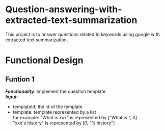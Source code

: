 # Question-answering-with-extracted-text-summarization
This project is to answer questions related to keywords using google with extracted text summarization.

# Functional Design

## Funtion 1
***Functionality***: Implement the question template  
***Input***:
* templateId: the id of the template
* template: template represented by a list  
  for example: "What is xxx" is represented by ["What is ", 0]  
  "xxx's history" is represented by [0, "'s history"]

